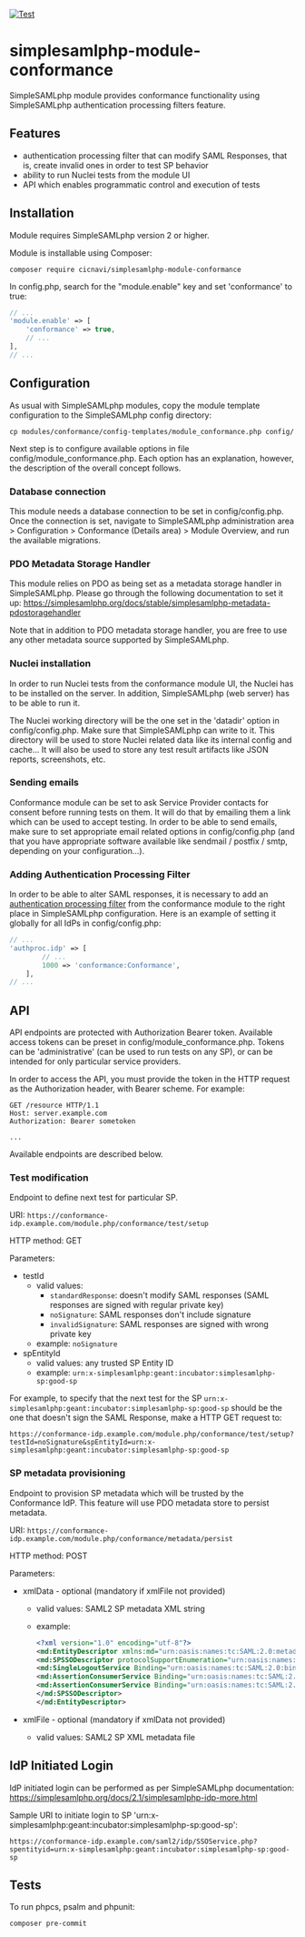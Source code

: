 [![Test](https://github.com/cicnavi/simplesamlphp-module-conformance/actions/workflows/test.yml/badge.svg)](https://github.com/cicnavi/simplesamlphp-module-conformance/actions/workflows/test.yml)

# simplesamlphp-module-conformance

SimpleSAMLphp module provides conformance functionality using SimpleSAMLphp authentication processing filters feature.

## Features

- authentication processing filter that can modify SAML Responses, that is, create invalid ones in order to test SP behavior
- ability to run Nuclei tests from the module UI
- API which enables programmatic control and execution of tests

## Installation

Module requires SimpleSAMLphp version 2 or higher.

Module is installable using Composer:

```shell
composer require cicnavi/simplesamlphp-module-conformance
```

In config.php, search for the "module.enable" key and set 'conformance' to true:

```php
// ...
'module.enable' => [
    'conformance' => true,
    // ...
],
// ...
```

## Configuration

As usual with SimpleSAMLphp modules, copy the module template configuration to the SimpleSAMLphp config directory:

```shell
cp modules/conformance/config-templates/module_conformance.php config/
```

Next step is to configure available options in file config/module_conformance.php. Each option has an explanation,
however, the description of the overall concept follows.

### Database connection

This module needs a database connection to be set in config/config.php. Once the connection is set, navigate to
SimpleSAMLphp administration area > Configuration > Conformance (Details area) > Module Overview, and run the
available migrations.

### PDO Metadata Storage Handler

This module relies on PDO as being set as a metadata storage handler in SimpleSAMLphp. Please go through the following
documentation to set it up: <https://simplesamlphp.org/docs/stable/simplesamlphp-metadata-pdostoragehandler>

Note that in addition to PDO metadata storage handler, you are free to use any other metadata source supported
by SimpleSAMLphp.

### Nuclei installation

In order to run Nuclei tests from the conformance module UI, the Nuclei has to be installed on the server. In addition,
SimpleSAMLphp (web server) has to be able to run it.

The Nuclei working directory will be the one set in the 'datadir' option in config/config.php. Make sure that
SimpleSAMLphp can write to it. This directory will be used to store Nuclei related data like its internal config and
cache... It will also be used to store any test result artifacts like JSON reports, screenshots, etc.

### Sending emails

Conformance module can be set to ask Service Provider contacts for consent before running tests on them. It will do that
by emailing them a link which can be used to accept testing. In order to be able to send emails, make sure to set
appropriate email related options in config/config.php (and that you have appropriate software available like
sendmail / postfix / smtp, depending on your configuration...).

### Adding Authentication Processing Filter

In order to be able to alter SAML responses, it is necessary to add an [authentication
processing filter](https://simplesamlphp.org/docs/stable/simplesamlphp-authproc.html) from the conformance module
to the right place in SimpleSAMLphp configuration. Here is an example of setting it globally for all IdPs
in config/config.php:

```php
// ...
'authproc.idp' => [
        // ... 
        1000 => 'conformance:Conformance',
    ],
// ...
```

## API

API endpoints are protected with Authorization Bearer token. Available access tokens can be preset in
config/module_conformance.php. Tokens can be 'administrative' (can be used to run tests on any SP), or can be intended
for only particular service providers.

In order to access the API, you must provide the token in the HTTP request as the Authorization header, with Bearer
scheme. For example:

```plain
GET /resource HTTP/1.1
Host: server.example.com
Authorization: Bearer sometoken

...
```

Available endpoints are described below.

### Test modification

Endpoint to define next test for particular SP.

URI: `https://conformance-idp.example.com/module.php/conformance/test/setup`

HTTP method: GET

Parameters:

- testId
  - valid values:
    - `standardResponse`: doesn't modify SAML responses (SAML responses are signed with regular private key)
    - `noSignature`: SAML responses don't include signature
    - `invalidSignature`: SAML responses are signed with wrong private key
  - example: `noSignature`
- spEntityId
  - valid values: any trusted SP Entity ID
  - example: `urn:x-simplesamlphp:geant:incubator:simplesamlphp-sp:good-sp`

For example, to specify that the next test for the SP `urn:x-simplesamlphp:geant:incubator:simplesamlphp-sp:good-sp`
should be the one that doesn't sign the SAML Response, make a HTTP GET request to:

`https://conformance-idp.example.com/module.php/conformance/test/setup?testId=noSignature&spEntityId=urn:x-simplesamlphp:geant:incubator:simplesamlphp-sp:good-sp`

### SP metadata provisioning

Endpoint to provision SP metadata which will be trusted by the Conformance IdP. This feature will use PDO metadata
store to persist metadata.

URI: `https://conformance-idp.example.com/module.php/conformance/metadata/persist`

HTTP method: POST

Parameters:

- xmlData - optional (mandatory if xmlFile not provided)
  - valid values: SAML2 SP metadata XML string
  - example:

    ```xml
    <?xml version="1.0" encoding="utf-8"?>
    <md:EntityDescriptor xmlns:md="urn:oasis:names:tc:SAML:2.0:metadata" entityID="urn:x-simplesamlphp:geant:incubator:simplesamlphp-sp:good-sp">
    <md:SPSSODescriptor protocolSupportEnumeration="urn:oasis:names:tc:SAML:2.0:protocol">
    <md:SingleLogoutService Binding="urn:oasis:names:tc:SAML:2.0:bindings:HTTP-Redirect" Location="https://simplesamlphp-sp.maiv1.incubator.geant.org/simplesaml/module.php/saml/sp/saml2-logout.php/good-sp"/>
    <md:AssertionConsumerService Binding="urn:oasis:names:tc:SAML:2.0:bindings:HTTP-POST" Location="https://simplesamlphp-sp.maiv1.incubator.geant.org/simplesaml/module.php/saml/sp/saml2-acs.php/good-sp" index="0"/>
    <md:AssertionConsumerService Binding="urn:oasis:names:tc:SAML:2.0:bindings:HTTP-Artifact" Location="https://simplesamlphp-sp.maiv1.incubator.geant.org/simplesaml/module.php/saml/sp/saml2-acs.php/good-sp" index="1"/>
    </md:SPSSODescriptor>
    </md:EntityDescriptor>
    ```

- xmlFile - optional (mandatory if xmlData not provided)
  - valid values: SAML2 SP XML metadata file

## IdP Initiated Login

IdP initiated login can be performed as per SimpleSAMLphp documentation: <https://simplesamlphp.org/docs/2.1/simplesamlphp-idp-more.html>

Sample URI to initiate login to SP 'urn:x-simplesamlphp:geant:incubator:simplesamlphp-sp:good-sp':

`https://conformance-idp.example.com/saml2/idp/SSOService.php?spentityid=urn:x-simplesamlphp:geant:incubator:simplesamlphp-sp:good-sp`

## Tests

To run phpcs, psalm and phpunit:

```shell
composer pre-commit
```
